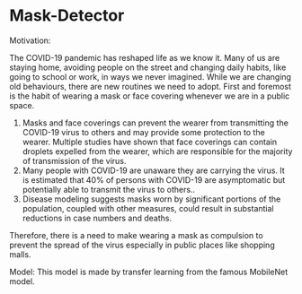 # Mask-Detector
Motivation: 

The COVID-19 pandemic has reshaped life as we know it. Many of us are staying home, avoiding people on the street and changing daily habits, like going to school or work, in ways we never imagined. While we are changing old behaviours, there are new routines we need to adopt. First and foremost is the habit of wearing a mask or face covering whenever we are in a public space.
  1. Masks and face coverings can prevent the wearer from transmitting the COVID-19 virus to others and may provide some protection to the wearer. Multiple studies have shown        that face coverings can contain droplets expelled from the wearer, which are responsible for the majority of transmission of the virus.
  2. Many people with COVID-19 are unaware they are carrying the virus. It is estimated that 40% of persons with COVID-19 are asymptomatic but potentially able to transmit the      virus to others..
  3. Disease modeling suggests masks worn by significant portions of the population, coupled with other measures, could result in substantial reductions in case numbers and          deaths.
  
Therefore, there is a need to make wearing a mask as compulsion to prevent the spread of the virus especially in public places like shopping malls.

Model:
This model is made by transfer learning from the famous MobileNet model. 
